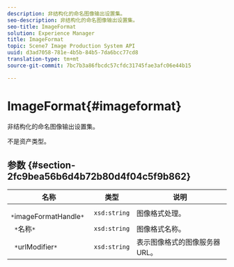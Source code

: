 ```yaml
---
description: 非结构化的命名图像输出设置集。
seo-description: 非结构化的命名图像输出设置集。
seo-title: ImageFormat
solution: Experience Manager
title: ImageFormat
topic: Scene7 Image Production System API
uuid: d3ad7058-781e-4b5b-84b5-7da6bcc77cd8
translation-type: tm+mt
source-git-commit: 7bc7b3a86fbcdc57cfdc31745fae3afc06e44b15

---
```



# ImageFormat{#imageformat}

非结构化的命名图像输出设置集。

不是资产类型。

## 参数 {#section-2fc9bea56b6d4b72b80d4f04c5f9b862}

| 名称 | 类型 | 说明 |
|---|---|---|
| ` *`imageFormatHandle`*` | `xsd:string` | 图像格式处理。 |
| ` *`名称`*` | `xsd:string` | 图像格式名称。 |
| ` *`urlModifier`*` | `xsd:string` | 表示图像格式的图像服务器URL。 |

